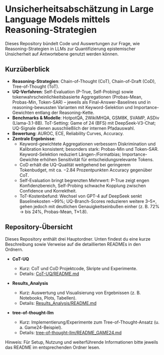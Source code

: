 # Unsicherheitsabschätzung in Large Language Models mittels Reasoning-Strategien

Dieses Repository bündelt Code und Auswertungen zur Frage, wie Reasoning-Strategien in LLMs zur Quantifizierung epistemischer Unsicherheit auf Antwortebene genutzt werden können.

## Kurzüberblick
- __Reasoning-Strategien__: Chain-of-Thought (CoT), Chain-of-Draft (CoD), Tree-of-Thought (ToT).
- __UQ-Verfahren__: Self-Evaluation (P-True, Self-Probing) sowie tokenwahrscheinlichkeitsbasierte Aggregationen (Probas-Mean, Probas-Min, Token-SAR) – jeweils als Final-Answer-Baselines und in reasoning-bewussten Varianten mit Keyword-Selektion und Importance-Gewichten entlang der Reasoning-Kette.
- __Benchmarks & Modelle__: HotpotQA, 2WikiMHQA, GSM8K, SVAMP, ASDiv (Llama-3.1-8B). ToT-Setting: Game of 24 (BFS) mit DeepSeek-V3-Chat; UQ-Signale dienen ausschließlich der internen Pfadauswahl.
- __Bewertung__: AUROC, ECE, Reliability Curves, Accuracy.
- __Zentrale Ergebnisse__:
  - Keyword-gewichtete Aggregationen verbessern Diskrimination und Kalibration konsistent; besonders stark: Probas-Min und Token-SAR. Keyword-Selektion reduziert Längen-/Formatbias; Importance-Gewichte erhöhen Sensitivität für entscheidungsrelevante Tokens.
  - CoD erhält die UQ-Qualität weitgehend bei geringerem Tokenbudget, mit ca. −2.84 Prozentpunkten Accuracy gegenüber CoT.
  - Self-Evaluation bringt begrenzten Mehrwert: P-True zeigt engen Konfidenzbereich, Self-Probing schwache Kopplung zwischen Confidence und Korrektheit.
  - ToT-Kostenbefund: Wechsel von GPT-4 auf DeepSeek senkt Baselinekosten ~99%; UQ-Branch-Scores reduzieren weitere 3–5×, gehen jedoch mit deutlichen Genauigkeitseinbußen einher (z. B. 72% → bis 24%, Probas-Mean, T≈1.8).

## Repository-Übersicht

Dieses Repository enthält drei Hauptordner. Unten findest du eine kurze Beschreibung sowie Verweise auf die detaillierten READMEs in den Ordnern.

- __CoT-UQ__
  - Kurz: CoT und CoD Projektcode, Skripte und Experimente.
  - Details: [CoT-UQ/README.md](CoT-UQ/README.md)

- __Results_Analysis__
  - Kurz: Auswertung und Visualisierung von Ergebnissen (z. B. Notebooks, Plots, Tabellen).
  - Details: [Results_Analysis/README.md](Results_Analysis/README.md)

- __tree-of-thought-llm__
  - Kurz: Implementierung/Experimente zum Tree-of-Thought-Ansatz (u. a. Game24-Beispiel).
  - Details: [tree-of-thought-llm/README_GAME24.md](tree-of-thought-llm/README.md)

Hinweis: Für Setup, Nutzung und weiterführende Informationen bitte jeweils das README im entsprechenden Ordner lesen.
